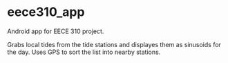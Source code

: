 eece310_app
===========

Android app for EECE 310 project.


Grabs local tides from the tide stations and displayes them as sinusoids for the day. Uses GPS to sort the list into nearby stations. 
